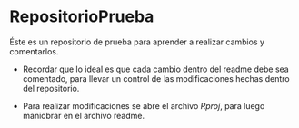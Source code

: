 # RepositorioPrueba
Éste es un repositorio de prueba para aprender a realizar cambios y comentarlos.

- Recordar que lo ideal es que cada cambio dentro del readme debe sea comentado, para llevar un control de las modificaciones hechas dentro del repositorio.

- Para realizar modificaciones se abre el archivo *Rproj*, para luego maniobrar en el archivo readme.

